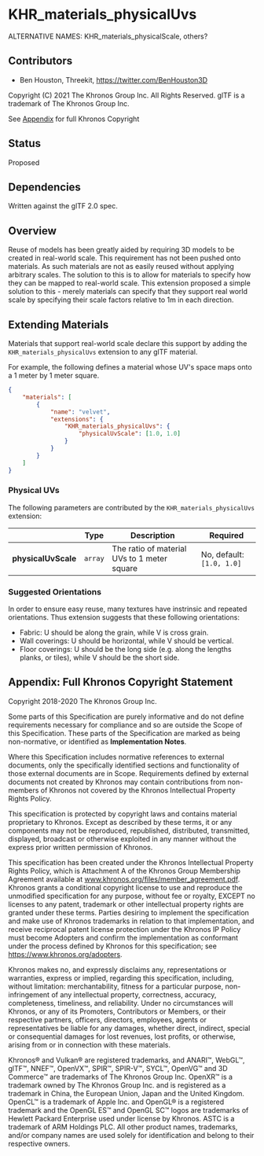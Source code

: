 # KHR_materials_physicalUvs

ALTERNATIVE NAMES: KHR_materials_physicalScale, others?

## Contributors

* Ben Houston, Threekit, <https://twitter.com/BenHouston3D>

Copyright (C) 2021 The Khronos Group Inc. All Rights Reserved. glTF is a trademark of The Khronos Group Inc.

See [Appendix](#appendix-full-khronos-copyright-statement) for full Khronos Copyright

## Status

Proposed

## Dependencies

Written against the glTF 2.0 spec.

## Overview

Reuse of models has been greatly aided by requiring 3D models to be created in real-world scale.  This requirement has not been pushed onto materials.  As such materials are not as easily reused without applying arbitrary scales.  The solution to this is to allow for materials to specify how they can be mapped to real-world scale.  This extension proposed a simple solution to this - merely materials can specify that they support real world scale by specifying their scale factors relative to 1m in each direction.

## Extending Materials

Materials that support real-world scale declare this support by adding the `KHR_materials_physicalUvs` extension to any glTF material. 

For example, the following defines a material whose UV's space maps onto a 1 meter by 1 meter square.

```json
{
    "materials": [
        {
            "name": "velvet",
            "extensions": {
                "KHR_materials_physicalUvs": {
                    "physicalUvScale": [1.0, 1.0]
                }
            }
        }
    ]
}
```

### Physical UVs

The following parameters are contributed by the `KHR_materials_physicalUvs` extension:

|                                  | Type                                                                            | Description                            | Required                       |
|----------------------------------|---------------------------------------------------------------------------------|----------------------------------------|--------------------------------|
|**physicalUvScale**                   | `array`                                                                         | The ratio of material UVs to 1 meter square        | No, default: `[1.0, 1.0]` |


### Suggested Orientations

In order to ensure easy reuse, many textures have instrinsic and repeated orientations.  Thus extension suggests that these following orientations:
* Fabric: U should be along the grain, while V is cross grain.
* Wall coverings: U should be horizontal, while V should be vertical.
* Floor coverings: U should be the long side (e.g. along the lengths planks, or tiles), while V should be the short side.

## Appendix: Full Khronos Copyright Statement

Copyright 2018-2020 The Khronos Group Inc.

Some parts of this Specification are purely informative and do not define requirements
necessary for compliance and so are outside the Scope of this Specification. These
parts of the Specification are marked as being non-normative, or identified as
**Implementation Notes**.

Where this Specification includes normative references to external documents, only the
specifically identified sections and functionality of those external documents are in
Scope. Requirements defined by external documents not created by Khronos may contain
contributions from non-members of Khronos not covered by the Khronos Intellectual
Property Rights Policy.

This specification is protected by copyright laws and contains material proprietary
to Khronos. Except as described by these terms, it or any components
may not be reproduced, republished, distributed, transmitted, displayed, broadcast
or otherwise exploited in any manner without the express prior written permission
of Khronos.

This specification has been created under the Khronos Intellectual Property Rights
Policy, which is Attachment A of the Khronos Group Membership Agreement available at
www.khronos.org/files/member_agreement.pdf. Khronos grants a conditional
copyright license to use and reproduce the unmodified specification for any purpose,
without fee or royalty, EXCEPT no licenses to any patent, trademark or other
intellectual property rights are granted under these terms. Parties desiring to
implement the specification and make use of Khronos trademarks in relation to that
implementation, and receive reciprocal patent license protection under the Khronos
IP Policy must become Adopters and confirm the implementation as conformant under
the process defined by Khronos for this specification;
see https://www.khronos.org/adopters.

Khronos makes no, and expressly disclaims any, representations or warranties,
express or implied, regarding this specification, including, without limitation:
merchantability, fitness for a particular purpose, non-infringement of any
intellectual property, correctness, accuracy, completeness, timeliness, and
reliability. Under no circumstances will Khronos, or any of its Promoters,
Contributors or Members, or their respective partners, officers, directors,
employees, agents or representatives be liable for any damages, whether direct,
indirect, special or consequential damages for lost revenues, lost profits, or
otherwise, arising from or in connection with these materials.

Khronos® and Vulkan® are registered trademarks, and ANARI™, WebGL™, glTF™, NNEF™, OpenVX™,
SPIR™, SPIR-V™, SYCL™, OpenVG™ and 3D Commerce™ are trademarks of The Khronos Group Inc.
OpenXR™ is a trademark owned by The Khronos Group Inc. and is registered as a trademark in
China, the European Union, Japan and the United Kingdom. OpenCL™ is a trademark of Apple Inc.
and OpenGL® is a registered trademark and the OpenGL ES™ and OpenGL SC™ logos are trademarks
of Hewlett Packard Enterprise used under license by Khronos. ASTC is a trademark of
ARM Holdings PLC. All other product names, trademarks, and/or company names are used solely
for identification and belong to their respective owners.
